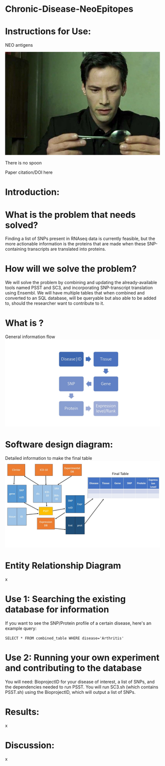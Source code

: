# Chronic-Disease-NeoEpitopes

# Instructions for Use:

NEO antigens

![Flowchart3](neo_spoon.jpeg)

There is no spoon

Paper citation/DOI here

# Introduction:


# What is the problem that needs solved?

Finding a list of SNPs present in RNAseq data is currently feasible, but the more actionable information is the proteins that are made when these SNP-containing transcripts are translated into proteins.

# How will we solve the problem?

We will solve the problem by combining and updating the already-available tools named PSST and SC3, and incorporating SNP-transcript translation using Ensembl. We will have multiple tables that when combined and converted to an SQL database, will be queryable but also able to be added to, should the researcher want to contribute to it. 

# What is <the software>?

General information flow
![Flowchart](Slide1.jpg)

# Software design diagram:

Detailed information to make the final table
![Flowchart2](Slide2.jpg)

# Entity Relationship Diagram

x

# Use 1: Searching the existing database for information

If you want to see the SNP/Protein profile of a certain disease, here's an example query:

`SELECT * FROM combined_table WHERE disease='Arthritis'`


# Use 2: Running your own experiment and contributing to the database

You will need: BioprojectID for your disease of interest, a list of SNPs, and the dependencies needed to run PSST.
You will run SC3.sh (which contains PSST.sh) using the BioprojectID, which will output a list of SNPs.

# Results:
x

# Discussion:
x

